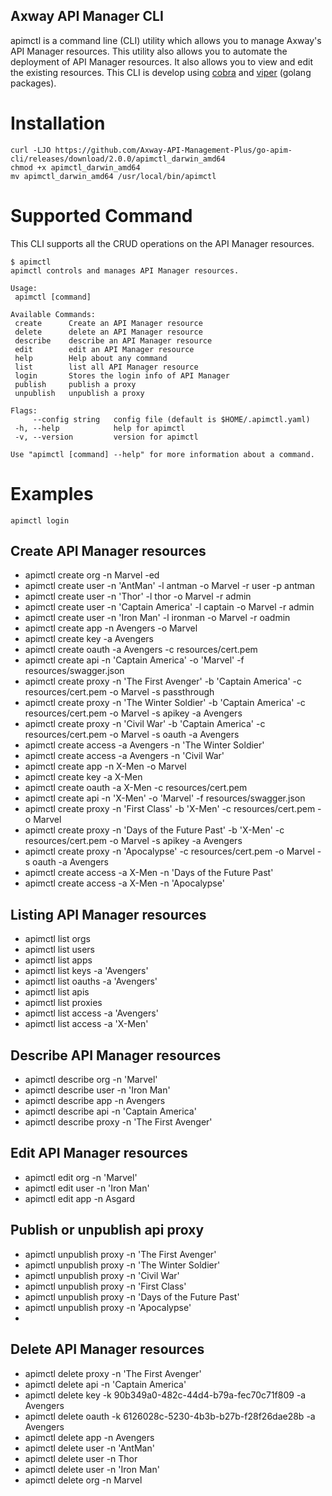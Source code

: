 ## Axway API Manager CLI
apimctl is a command line (CLI) utility which allows you to manage Axway's API Manager resources. This utility also allows you to automate the deployment of API Manager resources. It also allows you to view and edit the existing resources. This CLI is develop using [cobra](https://github.com/spf13/cobra) and [viper](https://github.com/spf13/viper) (golang packages).

# Installation

```
curl -LJO https://github.com/Axway-API-Management-Plus/go-apim-cli/releases/download/2.0.0/apimctl_darwin_amd64
chmod +x apimctl_darwin_amd64
mv apimctl_darwin_amd64 /usr/local/bin/apimctl 
```

# Supported Command

This CLI supports all the CRUD operations on the API Manager resources. 
 ```
$ apimctl 
apimctl controls and manages API Manager resources.

Usage:
  apimctl [command]

Available Commands:
  create      Create an API Manager resource
  delete      delete an API Manager resource
  describe    describe an API Manager resource
  edit        edit an API Manager resource
  help        Help about any command
  list        list all API Manager resource
  login       Stores the login info of API Manager
  publish     publish a proxy
  unpublish   unpublish a proxy

Flags:
      --config string   config file (default is $HOME/.apimctl.yaml)
  -h, --help            help for apimctl
  -v, --version         version for apimctl

Use "apimctl [command] --help" for more information about a command.
 ```

# Examples
```
apimctl login
```
## Create API Manager resources

* apimctl create org -n Marvel -ed 
* apimctl create user -n 'AntMan' -l antman -o Marvel -r user -p antman
* apimctl create user -n 'Thor' -l thor -o Marvel -r admin
* apimctl create user -n 'Captain America' -l captain -o Marvel -r admin
* apimctl create user -n 'Iron Man' -l ironman -o Marvel -r oadmin
* apimctl create app -n Avengers -o Marvel
* apimctl create key -a Avengers
* apimctl create oauth -a Avengers -c resources/cert.pem 
* apimctl create api -n 'Captain America' -o 'Marvel' -f resources/swagger.json 
* apimctl create proxy -n 'The First Avenger' -b 'Captain America' -c resources/cert.pem -o Marvel -s passthrough
* apimctl create proxy -n 'The Winter Soldier' -b 'Captain America' -c resources/cert.pem -o Marvel -s apikey -a Avengers
* apimctl create proxy -n 'Civil War' -b 'Captain America' -c resources/cert.pem -o Marvel -s oauth -a Avengers
* apimctl create access -a Avengers -n 'The Winter Soldier'
* apimctl create access -a Avengers -n 'Civil War'
* apimctl create app -n X-Men -o Marvel
* apimctl create key -a X-Men
* apimctl create oauth -a X-Men -c resources/cert.pem 
* apimctl create api -n 'X-Men' -o 'Marvel' -f resources/swagger.json 
* apimctl create proxy -n 'First Class' -b 'X-Men' -c resources/cert.pem -o Marvel 
* apimctl create proxy -n 'Days of the Future Past' -b 'X-Men' -c resources/cert.pem -o Marvel -s apikey -a Avengers
* apimctl create proxy -n 'Apocalypse' -c resources/cert.pem -o Marvel -s oauth -a Avengers
* apimctl create access -a X-Men -n 'Days of the Future Past'
* apimctl create access -a X-Men -n 'Apocalypse'

## Listing API Manager resources

* apimctl list orgs
* apimctl list users
* apimctl list apps
* apimctl list keys -a 'Avengers'
* apimctl list oauths -a 'Avengers'
* apimctl list apis
* apimctl list proxies
* apimctl list access -a 'Avengers'
* apimctl list access -a 'X-Men'

## Describe API Manager resources

* apimctl describe org -n 'Marvel'
* apimctl describe user -n 'Iron Man'
* apimctl describe app -n Avengers
* apimctl describe api -n 'Captain America'
* apimctl describe proxy -n 'The First Avenger'

## Edit API Manager resources

* apimctl edit org -n 'Marvel'
* apimctl edit user -n 'Iron Man'
* apimctl edit app -n Asgard

## Publish or unpublish api proxy

* apimctl unpublish proxy -n 'The First Avenger'
* apimctl unpublish proxy -n 'The Winter Soldier'
* apimctl unpublish proxy -n 'Civil War'
* apimctl unpublish proxy -n 'First Class'
* apimctl unpublish proxy -n 'Days of the Future Past'
* apimctl unpublish proxy -n 'Apocalypse'
* 
## Delete API Manager resources

* apimctl delete proxy -n 'The First Avenger'
* apimctl delete api -n 'Captain America'
* apimctl delete key -k 90b349a0-482c-44d4-b79a-fec70c71f809 -a Avengers
* apimctl delete oauth -k 6126028c-5230-4b3b-b27b-f28f26dae28b -a Avengers
* apimctl delete app -n Avengers
* apimctl delete user -n 'AntMan'
* apimctl delete user -n Thor
* apimctl delete user -n 'Iron Man'
* apimctl delete org -n Marvel
